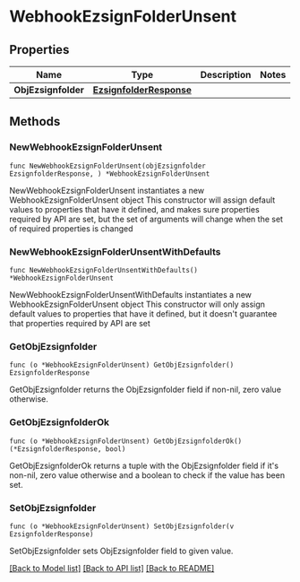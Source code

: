 # WebhookEzsignFolderUnsent

## Properties

Name | Type | Description | Notes
------------ | ------------- | ------------- | -------------
**ObjEzsignfolder** | [**EzsignfolderResponse**](EzsignfolderResponse.md) |  | 

## Methods

### NewWebhookEzsignFolderUnsent

`func NewWebhookEzsignFolderUnsent(objEzsignfolder EzsignfolderResponse, ) *WebhookEzsignFolderUnsent`

NewWebhookEzsignFolderUnsent instantiates a new WebhookEzsignFolderUnsent object
This constructor will assign default values to properties that have it defined,
and makes sure properties required by API are set, but the set of arguments
will change when the set of required properties is changed

### NewWebhookEzsignFolderUnsentWithDefaults

`func NewWebhookEzsignFolderUnsentWithDefaults() *WebhookEzsignFolderUnsent`

NewWebhookEzsignFolderUnsentWithDefaults instantiates a new WebhookEzsignFolderUnsent object
This constructor will only assign default values to properties that have it defined,
but it doesn't guarantee that properties required by API are set

### GetObjEzsignfolder

`func (o *WebhookEzsignFolderUnsent) GetObjEzsignfolder() EzsignfolderResponse`

GetObjEzsignfolder returns the ObjEzsignfolder field if non-nil, zero value otherwise.

### GetObjEzsignfolderOk

`func (o *WebhookEzsignFolderUnsent) GetObjEzsignfolderOk() (*EzsignfolderResponse, bool)`

GetObjEzsignfolderOk returns a tuple with the ObjEzsignfolder field if it's non-nil, zero value otherwise
and a boolean to check if the value has been set.

### SetObjEzsignfolder

`func (o *WebhookEzsignFolderUnsent) SetObjEzsignfolder(v EzsignfolderResponse)`

SetObjEzsignfolder sets ObjEzsignfolder field to given value.



[[Back to Model list]](../README.md#documentation-for-models) [[Back to API list]](../README.md#documentation-for-api-endpoints) [[Back to README]](../README.md)


